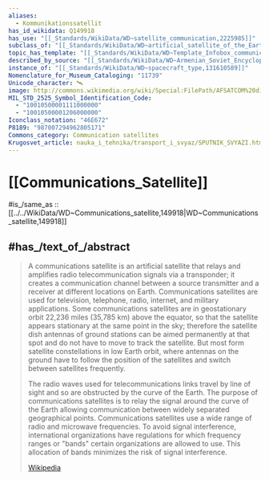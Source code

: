 ```yaml
---
aliases:
  - Kommunikationssatellit
has_id_wikidata: Q149918
has_use: "[[_Standards/WikiData/WD~satellite_communication,2225985]]"
subclass_of: "[[_Standards/WikiData/WD~artificial_satellite_of_the_Earth,12832168]]"
topic_has_template: "[[_Standards/WikiData/WD~Template_Infobox_communications_satellite,13965330]]"
described_by_source: "[[_Standards/WikiData/WD~Armenian_Soviet_Encyclopedia,_vol._5,124737632]]"
instance_of: "[[_Standards/WikiData/WD~spacecraft_type,131610589]]"
Nomenclature_for_Museum_Cataloging: "11739"
Unicode_character: 🛰
image: http://commons.wikimedia.org/wiki/Special:FilePath/AFSATCOM%20diagram.PNG
MIL_STD_2525_Symbol_Identification_Code:
  - "10010500001111000000"
  - "10010500001206000000"
Iconclass_notation: "46E672"
P8189: "987007294962805171"
Commons_category: Communication satellites
Krugosvet_article: nauka_i_tehnika/transport_i_svyaz/SPUTNIK_SVYAZI.html
---
```


# [[Communications_Satellite]] 

#is_/same_as :: [[../../WikiData/WD~Communications_satellite,149918|WD~Communications_satellite,149918]] 

## #has_/text_of_/abstract 

> A communications satellite is an artificial satellite that relays and amplifies radio telecommunication signals via a transponder; it creates a communication channel between a source transmitter and a receiver at different locations on Earth. Communications satellites are used for television, telephone, radio, internet, and military applications.  Some communications satellites are in geostationary orbit 22,236 miles (35,785 km) above the equator, so that the satellite appears stationary at the same point in the sky; therefore the satellite dish antennas of ground stations can be aimed permanently at that spot and do not have to move to track the satellite. But most form satellite constellations in low Earth orbit, where antennas on the ground have to follow the position of the satellites and switch between satellites frequently.
>
> The radio waves used for telecommunications links travel by line of sight and so are obstructed by the curve of the Earth.  The purpose of communications satellites is to relay the signal around the curve of the Earth allowing communication between widely separated geographical points.  Communications satellites use a wide range of radio and microwave frequencies. To avoid signal interference, international organizations have regulations for which frequency ranges or "bands" certain organizations are allowed to use. This allocation of bands minimizes the risk of signal interference.
>
> [Wikipedia](https://en.wikipedia.org/wiki/Communications%20satellite) 


